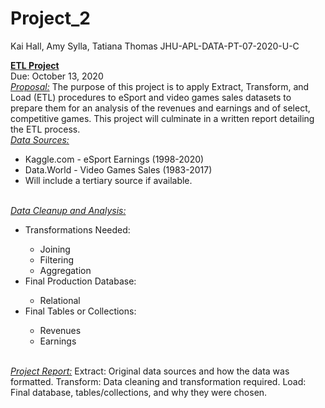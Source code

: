 # Project_2


Kai Hall, Amy Sylla, Tatiana Thomas		               JHU-APL-DATA-PT-07-2020-U-C




<b><u>ETL Project</u></b>
<br>
Due: October 13, 2020
<br>
<u><i>Proposal:</u></i>
The purpose of this project is to apply Extract, Transform, and Load (ETL) procedures to eSport and video games sales datasets to prepare them for an analysis of the revenues and earnings and of select, competitive games. This project will culminate in a written report detailing the ETL process. 
<br>
<u><i>Data Sources:</u></i>
<ul>
  <li>Kaggle.com - eSport Earnings (1998-2020)</li>
  <li>Data.World - Video Games Sales (1983-2017)</li>
  <li>Will include a tertiary source if available.</li>
</ul>
<br>
<u><i>Data Cleanup and Analysis:</u></i>
<ul>
  <li>Transformations Needed:</li>
  <ul>
    <li>Joining</li>
    <li>Filtering</li>
    <li>Aggregation</li>
  </ul>
  <li>Final Production Database:</li>
  <ul>
    <li>Relational</li>
  </ul>
  <li>Final Tables or Collections:</li>
  <ul>
    <li>Revenues</li>
    <li>Earnings</li>
  </ul>
</ul>
<br>
<u><i>Project Report:</u></i>
Extract:
Original data sources and how the data was formatted. 
Transform:
Data cleaning and transformation required.
Load:
Final database, tables/collections, and why they were chosen. 
